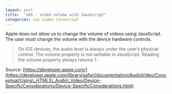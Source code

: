 ```yaml
---
layout: post
title:  "iOS - video volume with JavaScript"
categories: ios video javascript
---
```


Apple does not allow us to change the volume of videos using JavaScript. The user must change the volume with the device hardware controls.

> On iOS devices, the audio level is always under the user’s physical control. The volume property is not settable in JavaScript. Reading the volume property always returns 1.

Source: [https://developer.apple.com/](https://developer.apple.com/library/safari/documentation/AudioVideo/Conceptual/Using\_HTML5\_Audio\_Video/Device-SpecificConsiderations/Device-SpecificConsiderations.html)